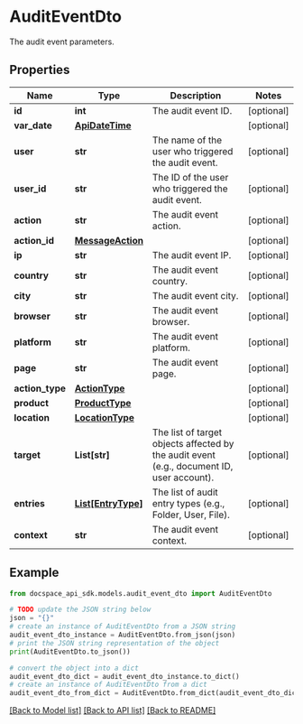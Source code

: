 # AuditEventDto
The audit event parameters.

## Properties

Name | Type | Description | Notes
------------ | ------------- | ------------- | -------------
**id** | **int** | The audit event ID. | [optional] 
**var_date** | [**ApiDateTime**](ApiDateTime.md) |  | [optional] 
**user** | **str** | The name of the user who triggered the audit event. | [optional] 
**user_id** | **str** | The ID of the user who triggered the audit event. | [optional] 
**action** | **str** | The audit event action. | [optional] 
**action_id** | [**MessageAction**](MessageAction.md) |  | [optional] 
**ip** | **str** | The audit event IP. | [optional] 
**country** | **str** | The audit event country. | [optional] 
**city** | **str** | The audit event city. | [optional] 
**browser** | **str** | The audit event browser. | [optional] 
**platform** | **str** | The audit event platform. | [optional] 
**page** | **str** | The audit event page. | [optional] 
**action_type** | [**ActionType**](ActionType.md) |  | [optional] 
**product** | [**ProductType**](ProductType.md) |  | [optional] 
**location** | [**LocationType**](LocationType.md) |  | [optional] 
**target** | **List[str]** | The list of target objects affected by the audit event (e.g., document ID, user account). | [optional] 
**entries** | [**List[EntryType]**](EntryType.md) | The list of audit entry types (e.g., Folder, User, File). | [optional] 
**context** | **str** | The audit event context. | [optional] 

## Example

```python
from docspace_api_sdk.models.audit_event_dto import AuditEventDto

# TODO update the JSON string below
json = "{}"
# create an instance of AuditEventDto from a JSON string
audit_event_dto_instance = AuditEventDto.from_json(json)
# print the JSON string representation of the object
print(AuditEventDto.to_json())

# convert the object into a dict
audit_event_dto_dict = audit_event_dto_instance.to_dict()
# create an instance of AuditEventDto from a dict
audit_event_dto_from_dict = AuditEventDto.from_dict(audit_event_dto_dict)
```
[[Back to Model list]](../README.md#documentation-for-models) [[Back to API list]](../README.md#documentation-for-api-endpoints) [[Back to README]](../README.md)


